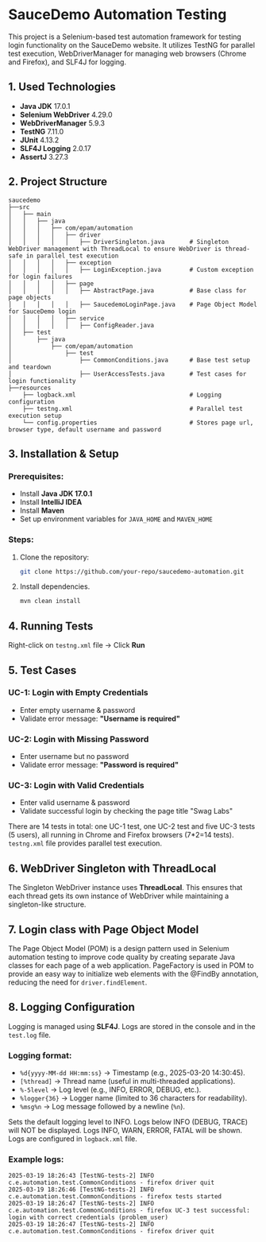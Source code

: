 # SauceDemo Automation Testing

This project is a Selenium-based test automation framework for testing login functionality on the SauceDemo website. It utilizes TestNG for parallel test execution, WebDriverManager for managing web browsers (Chrome and Firefox), and SLF4J for logging.

## 1. Used Technologies

- **Java JDK** 17.0.1
- **Selenium WebDriver** 4.29.0
- **WebDriverManager** 5.9.3
- **TestNG** 7.11.0
- **JUnit** 4.13.2
- **SLF4J Logging** 2.0.17
- **AssertJ** 3.27.3

## 2. Project Structure

```
saucedemo
├──src
│	├── main
│	│   ├── java
│	│   │   ├── com/epam/automation
│	│   │   │   ├── driver
│	│   │   │   │   ├── DriverSingleton.java       # Singleton WebDriver management with ThreadLocal to ensure WebDriver is thread-safe in parallel test execution
│	│   │   │   ├── exception
│	│   │   │   │   ├── LoginException.java        # Custom exception for login failures
│	│   │   │   ├── page
│	│   │   │   │   ├── AbstractPage.java          # Base class for page objects
│	│   │   │   │   ├── SaucedemoLoginPage.java    # Page Object Model for SauceDemo login
│	│   │   │   ├── service
│	│   │   │   │   ├── ConfigReader.java
│	├── test
│		├── java
│			├── com/epam/automation
│				├── test
│					├── CommonConditions.java      # Base test setup and teardown
│					├── UserAccessTests.java       # Test cases for login functionality
├──resources
	├── logback.xml                        		   # Logging configuration
	├── testng.xml                         		   # Parallel test execution setup
	└── config.properties		       			   # Stores page url, browser type, default username and password
```

## 3. Installation & Setup

### Prerequisites:

- Install **Java JDK 17.0.1**
- Install **IntelliJ IDEA**
- Install **Maven**
- Set up environment variables for `JAVA_HOME` and `MAVEN_HOME`

### Steps:

1. Clone the repository:
   ```sh
   git clone https://github.com/your-repo/saucedemo-automation.git
   ```
2. Install dependencies.
   ```sh
   mvn clean install
   ```

## 4. Running Tests

Right-click on `testng.xml` file → Click **Run**

## 5. Test Cases

### **UC-1: Login with Empty Credentials**

- Enter empty username & password
- Validate error message: **"Username is required"**

### **UC-2: Login with Missing Password**

- Enter username but no password
- Validate error message: **"Password is required"**

### **UC-3: Login with Valid Credentials**

- Enter valid username & password
- Validate successful login by checking the page title "Swag Labs"

There are 14 tests in total: one UC-1 test, one UC-2 test and five UC-3 tests (5 users), all running in Chrome and Firefox browsers (7*2=14 tests).
`testng.xml` file provides parallel test execution.

## 6. WebDriver Singleton with ThreadLocal
The Singleton WebDriver instance uses **ThreadLocal**. This ensures that each thread gets its own instance of WebDriver while maintaining a singleton-like structure.

## 7. Login class with Page Object Model
The Page Object Model (POM) is a design pattern used in Selenium automation testing to improve code quality by creating separate Java classes for each page of a web application.
PageFactory is used in POM to provide an easy way to initialize web elements with the @FindBy annotation, reducing the need for `driver.findElement`.

## 8. Logging Configuration

Logging is managed using **SLF4J**. Logs are stored in the console and in the `test.log` file.

### Logging format:
- `%d{yyyy-MM-dd HH:mm:ss}` → Timestamp (e.g., 2025-03-20 14:30:45).
- `[%thread]` → Thread name (useful in multi-threaded applications).
- `%-5level` → Log level (e.g., INFO, ERROR, DEBUG, etc.).
- `%logger{36}` → Logger name (limited to 36 characters for readability).
- `%msg%n` → Log message followed by a newline (`%n`).

Sets the default logging level to INFO. Logs below INFO (DEBUG, TRACE) will NOT be displayed. Logs INFO, WARN, ERROR, FATAL will be shown.
Logs are configured in `logback.xml` file.

### Example logs:

```
2025-03-19 18:26:43 [TestNG-tests-2] INFO  c.e.automation.test.CommonConditions - firefox driver quit
2025-03-19 18:26:46 [TestNG-tests-2] INFO  c.e.automation.test.CommonConditions - firefox tests started
2025-03-19 18:26:47 [TestNG-tests-2] INFO  c.e.automation.test.CommonConditions - firefox UC-3 test successful: login with correct credentials (problem_user)
2025-03-19 18:26:47 [TestNG-tests-2] INFO  c.e.automation.test.CommonConditions - firefox driver quit
```
